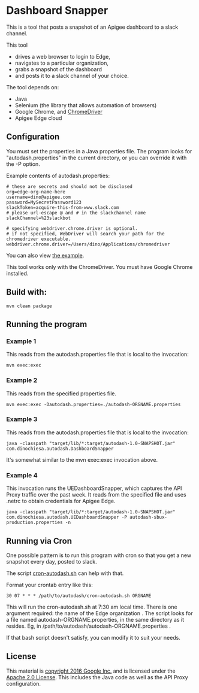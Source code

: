 # Dashboard Snapper

This is a tool that posts a snapshot of an Apigee dashboard to a slack channel.

This tool
- drives a web browser to login to Edge,
- navigates to a particular organization,
- grabs a snapshot of the dashboard
- and posts it to a slack channel of your choice.

The tool depends on:

- Java
- Selenium (the library that allows automation of browsers)
- Google Chrome, and [ChromeDriver](https://sites.google.com/a/chromium.org/chromedriver/)
- Apigee Edge cloud


## Configuration

You must set the properties in a Java properties file.
The program looks for "autodash.properties" in the current directory, or you can override it with the -P option.

Example contents of autodash.properties:

```
# these are secrets and should not be disclosed
org=edge-org-name-here
username=dino@apigee.com
password=MySecretPassword123
slackToken=acquire-this-from-www.slack.com
# please url-escape @ and # in the slackchannel name
slackChannel=%23slackbot

# specifying webdriver.chrome.driver is optional.
# if not specified, WebDriver will search your path for the chromedriver executable.
webdriver.chrome.driver=/Users/dino/Applications/chromedriver

```

You can also view [the example](autodash-EXAMPLE.properties).

This tool works only with the ChromeDriver.  You must have Google Chrome installed.


## Build with:

```
mvn clean package

```

## Running the program

### Example 1

This reads from the autodash.properties file that is local to the invocation:

```
mvn exec:exec
```


### Example 2

This reads from the specified properties file.

```
mvn exec:exec -Dautodash.properties=./autodash-ORGNAME.properties
```

### Example 3

This reads from the autodash.properties file that is local to the invocation:

```
java -classpath "target/lib/*:target/autodash-1.0-SNAPSHOT.jar"  com.dinochiesa.autodash.DashboardSnapper
```

It's somewhat similar to the mvn exec:exec invocation above.


### Example 4

This invocation runs the UEDashboardSnapper, which captures the API Proxy traffic over the past week.  It reads from the specified file
and uses .netrc to obtain credentials for Apigee Edge. 

```
java -classpath "target/lib/*:target/autodash-1.0-SNAPSHOT.jar"  com.dinochiesa.autodash.UEDashboardSnapper -P autodash-sbux-production.properties -n

```



## Running via Cron

One possible pattern is to run this program with cron so that you get a new snapshot every day, posted to slack.

The script [cron-autodash.sh](cron-autodash.sh) can help with that.

Format your crontab entry like this:

```
30 07 * * * /path/to/autodash/cron-autodash.sh ORGNAME
```

This will run the cron-autodash.sh at 7:30 am local time.  There is one argument required: the name of the Edge organization . The script looks for a file named  autodash-ORGNAME.properties, in the same directory as it resides.  Eg, in /path/to/autodash/autodash-ORGNAME.properties .

If that bash script doesn't satisfy, you can modify it to suit your needs.



## License

This material is [copyright 2016 Google Inc.](NOTICE)
and is licensed under the [Apache 2.0 License](LICENSE). This includes the Java code as well as the API Proxy configuration. 

